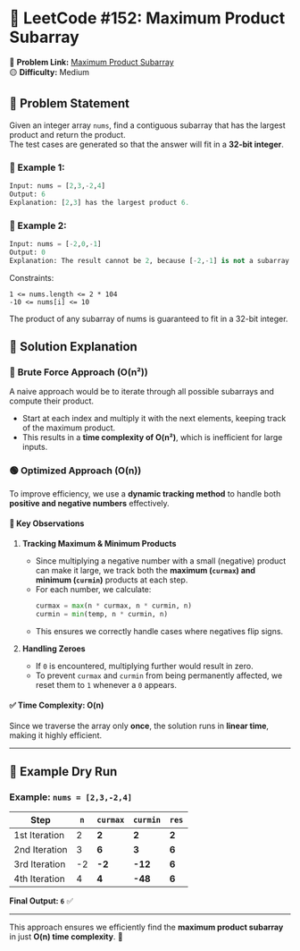 # 📌 LeetCode #152: Maximum Product Subarray  
🔗 **Problem Link:** [Maximum Product Subarray](https://leetcode.com/problems/maximum-product-subarray/)  
🟡 **Difficulty:** Medium

## 🚀 Problem Statement  
Given an integer array `nums`, find a contiguous subarray that has the largest product and return the product.  
The test cases are generated so that the answer will fit in a **32-bit integer**.  

### 🔹 Example 1:  
```python
Input: nums = [2,3,-2,4]
Output: 6
Explanation: [2,3] has the largest product 6.
```
### 🔹 Example 2:  

```python
Input: nums = [-2,0,-1]
Output: 0
Explanation: The result cannot be 2, because [-2,-1] is not a subarray.
```
Constraints:
```
1 <= nums.length <= 2 * 104
-10 <= nums[i] <= 10
```
The product of any subarray of nums is guaranteed to fit in a 32-bit integer.

## 🚀 Solution Explanation  

### 🔴 **Brute Force Approach** (O(n²))  
A naive approach would be to iterate through all possible subarrays and compute their product.  
- Start at each index and multiply it with the next elements, keeping track of the maximum product.  
- This results in a **time complexity of O(n²)**, which is inefficient for large inputs.  

### 🟢 **Optimized Approach (O(n))**  
To improve efficiency, we use a **dynamic tracking method** to handle both **positive and negative numbers** effectively.  

#### 🔹 **Key Observations**  
1. **Tracking Maximum & Minimum Products**  
   - Since multiplying a negative number with a small (negative) product can make it large, we track both the **maximum (`curmax`) and minimum (`curmin`)** products at each step.  
   - For each number, we calculate:  
     ```python
     curmax = max(n * curmax, n * curmin, n)
     curmin = min(temp, n * curmin, n)
     ```
   - This ensures we correctly handle cases where negatives flip signs.  

2. **Handling Zeroes**  
   - If `0` is encountered, multiplying further would result in zero.  
   - To prevent `curmax` and `curmin` from being permanently affected, we reset them to `1` whenever a `0` appears.  

#### ✅ **Time Complexity: O(n)**  
Since we traverse the array only **once**, the solution runs in **linear time**, making it highly efficient.  

---

## 🔢 **Example Dry Run**  
### Example: `nums = [2,3,-2,4]`  

| Step | `n` | `curmax` | `curmin` | `res` |
|------|----|--------|--------|------|
| 1st Iteration | 2 | **2** | **2** | **2** |
| 2nd Iteration | 3 | **6** | **3** | **6** |
| 3rd Iteration | -2 | **-2** | **-12** | **6** |
| 4th Iteration | 4 | **4** | **-48** | **6** |

**Final Output: `6`** ✅  

---

This approach ensures we efficiently find the **maximum product subarray** in just **O(n) time complexity**. 🚀  
 
